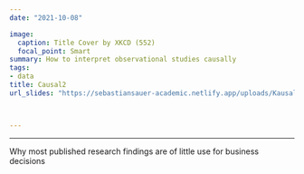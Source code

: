 ```yaml
---
date: "2021-10-08"

image:
  caption: Title Cover by XKCD (552)
  focal_point: Smart
summary: How to interpret observational studies causally
tags:
- data
title: Causal2
url_slides: "https://sebastiansauer-academic.netlify.app/uploads/Kausal-Workshop-2021-10-08.pdf"



---
```



---

 Why most published research findings are of little use for business decisions
 
 



